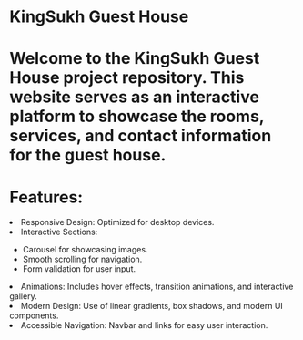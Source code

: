 <h1>KingSukh Guest House<h1>

Welcome to the KingSukh Guest House project repository. This website serves as an interactive platform to showcase the rooms, services, and contact information for the guest house.

<h1>Features:</h1>

<li>Responsive Design: Optimized for desktop devices.</li>

<li>Interactive Sections:</li>
    <ul>
        <li>Carousel for showcasing images.</li>
        <li>Smooth scrolling for navigation.</li>
        <li>Form validation for user input.</li>
    </ul>

<li>Animations: Includes hover effects, transition animations, and interactive gallery.</li>

<li>Modern Design: Use of linear gradients, box shadows, and modern UI components.</li>

<li>Accessible Navigation: Navbar and links for easy user interaction.</li>